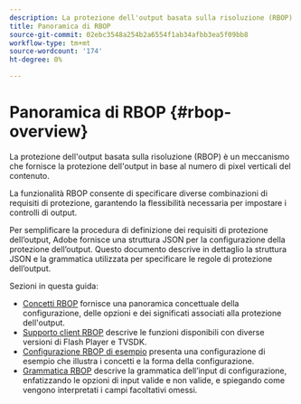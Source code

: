 ```yaml
---
description: La protezione dell'output basata sulla risoluzione (RBOP) è un meccanismo che fornisce la protezione dell'output in base al numero di pixel verticali del contenuto.
title: Panoramica di RBOP
source-git-commit: 02ebc3548a254b2a6554f1ab34afbb3ea5f09bb8
workflow-type: tm+mt
source-wordcount: '174'
ht-degree: 0%

---
```


# Panoramica di RBOP {#rbop-overview}

La protezione dell&#39;output basata sulla risoluzione (RBOP) è un meccanismo che fornisce la protezione dell&#39;output in base al numero di pixel verticali del contenuto.

La funzionalità RBOP consente di specificare diverse combinazioni di requisiti di protezione, garantendo la flessibilità necessaria per impostare i controlli di output.

Per semplificare la procedura di definizione dei requisiti di protezione dell’output, Adobe fornisce una struttura JSON per la configurazione della protezione dell’output. Questo documento descrive in dettaglio la struttura JSON e la grammatica utilizzata per specificare le regole di protezione dell’output.

Sezioni in questa guida:

* [Concetti RBOP](../RBOP/output-protection-concepts.md) fornisce una panoramica concettuale della configurazione, delle opzioni e dei significati associati alla protezione dell&#39;output.
* [Supporto client RBOP](../RBOP/client-support.md) descrive le funzioni disponibili con diverse versioni di Flash Player e TVSDK.
* [Configurazione RBOP di esempio](../RBOP/sample-output-protection-config.md) presenta una configurazione di esempio che illustra i concetti e la forma della configurazione.
* [Grammatica RBOP](../RBOP/output-protection-grammar.md) descrive la grammatica dell’input di configurazione, enfatizzando le opzioni di input valide e non valide, e spiegando come vengono interpretati i campi facoltativi omessi.
